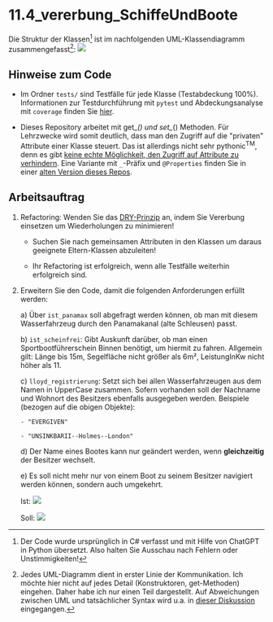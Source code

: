 # 11.4_vererbung_SchiffeUndBoote
Die Struktur der Klassen[^1] ist im nachfolgenden UML-Klassendiagramm zusammengefasst[^2]: 
[![](https://mermaid.ink/img/pako:eNrdVU1v2zAM_SuCThuWBKnt5sOHAet6XE_pqTAQKDZtC5GpTKabNkH--2jny03SFOhpm08K3-MT-SKJaxnbBGQoI4yNKst7rTKniggT7SAmbVHcPUaIlkBE8qkSyhhA8YPI6VlFvIQXXZIGx8sMqPsAlLMi9qIIJ0AETsxtUTCKlRMlmDrn2boaF_dQLiFrRBZGrzSxfMmko4xIlMugJDCGehFXKfhrKhW_FCbrbaD-ugJVAaEoybWD8wrcCkwrvolwu7iDUtOKC-x2vzdqbfU9-GYHrvviJqji_CLAP1nsPJ6rqsSKbXFn0MKszmLW0VnMcMFhq-xDWz8tktIIroxznaYXuzvhfGzj6W77KGAGU43TAvifxlBopDZh5kDTNUJuIb-G88lKM4XZFYrClcrNNN63dEYwwCe02mrMly34YNmjwvkVt47wP22UUQlftqWOc6pZ9AmjJixgZtZS49P-jrS9OjA-tmq2Sw9PhP4iy8q6m5RLibdKvwvvCH-rX6rpvosvCPzUTM-b-vpsdSJOjVzwnb5u5J7xXxj57tH6pJHHtLfKTfIh1uzTpO3slx3Jb26hdMIjrzE2kpRDAZEMeZlAqipD9ZypqaoiO3nFWIbkKujIapEogt2IlGHKw4qjkGiy7mE7Rptp2pELhTJcyxcZ3vhB73YYBGM_6I-8vn_jdeSrDEeD3njsjYe-7w0H_mDobTpyZS2r9nuDYDQYDm69fuD7fW9028g9NWBdx-YP6wRoVQ?type=png)](https://mermaid.live/edit#pako:eNrdVU1v2zAM_SuCThuWBKnt5sOHAet6XE_pqTAQKDZtC5GpTKabNkH--2jny03SFOhpm08K3-MT-SKJaxnbBGQoI4yNKst7rTKniggT7SAmbVHcPUaIlkBE8qkSyhhA8YPI6VlFvIQXXZIGx8sMqPsAlLMi9qIIJ0AETsxtUTCKlRMlmDrn2boaF_dQLiFrRBZGrzSxfMmko4xIlMugJDCGehFXKfhrKhW_FCbrbaD-ugJVAaEoybWD8wrcCkwrvolwu7iDUtOKC-x2vzdqbfU9-GYHrvviJqji_CLAP1nsPJ6rqsSKbXFn0MKszmLW0VnMcMFhq-xDWz8tktIIroxznaYXuzvhfGzj6W77KGAGU43TAvifxlBopDZh5kDTNUJuIb-G88lKM4XZFYrClcrNNN63dEYwwCe02mrMly34YNmjwvkVt47wP22UUQlftqWOc6pZ9AmjJixgZtZS49P-jrS9OjA-tmq2Sw9PhP4iy8q6m5RLibdKvwvvCH-rX6rpvosvCPzUTM-b-vpsdSJOjVzwnb5u5J7xXxj57tH6pJHHtLfKTfIh1uzTpO3slx3Jb26hdMIjrzE2kpRDAZEMeZlAqipD9ZypqaoiO3nFWIbkKujIapEogt2IlGHKw4qjkGiy7mE7Rptp2pELhTJcyxcZ3vhB73YYBGM_6I-8vn_jdeSrDEeD3njsjYe-7w0H_mDobTpyZS2r9nuDYDQYDm69fuD7fW9028g9NWBdx-YP6wRoVQ)

## Hinweise zum Code
- Im Ordner `tests/` sind Testfälle für jede Klasse (Testabdeckung 100%). Informationen zur Testdurchführung mit `pytest` und Abdeckungsanalyse mit `coverage` finden Sie [hier](https://gso-schule-koeln.gitbook.io/fu1).

- Dieses Repository arbeitet mit get_*() und set_*() Methoden. Für Lehrzwecke wird somit deutlich, dass man den Zugriff auf die "privaten" Attribute einer Klasse steuert. Das ist allerdings nicht sehr pythonic<sup>TM</sup>, denn es gibt [keine echte Möglichkeit, den Zugriff auf Attribute zu verhindern](https://docs.python.org/3/tutorial/classes.html#private-variables). Eine Variante mit `_`-Präfix und `@Properties` finden Sie in einer [alten Version dieses Repos](https://github.com/gsoTH/11.4_vererbung_SchiffeUndBoote/tree/f77c4745bf010f2622e53c6af7c0e43dfcbe00a3).

## Arbeitsauftrag
1)  Refactoring: Wenden Sie das [DRY-Prinzip](https://www.generic.de/blog/dry-vs-kiss-clean-code-prinzipien) an, indem Sie Vererbung einsetzen um Wiederholungen zu minimieren!

    - Suchen Sie nach gemeinsamen Attributen in den Klassen um daraus geeignete Eltern-Klassen abzuleiten!

    - Ihr Refactoring ist erfolgreich, wenn alle Testfälle weiterhin erfolgreich sind.

2)  Erweitern Sie den Code, damit die folgenden Anforderungen erfüllt werden:

    a)  Über `ist_panamax` soll abgefragt werden können, ob man mit diesem Wasserfahrzeug durch den Panamakanal (alte Schleusen) passt.

    b)  `ist_scheinfrei`: Gibt Auskunft darüber, ob man einen Sportbootführerschein Binnen benötigt, um hiermit zu fahren. Allgemein gilt: Länge bis 15m, Segelfläche nicht größer als 6m², LeistungInKw nicht höher als 11.

    c)  `lloyd_registrierung`: Setzt sich bei allen Wasserfahrzeugen aus dem Namen in UpperCase zusammen. Sofern vorhanden soll der Nachname und Wohnort des Besitzers ebenfalls ausgegeben werden. Beispiele (bezogen auf die obigen Objekte):

        - "EVERGIVEN"

        - "UNSINKBARII--Holmes--London"

    d)  Der Name eines Bootes kann nur geändert werden, wenn **gleichzeitig** der Besitzer wechselt.

    e)  Es soll nicht mehr nur von einem Boot zu seinem Besitzer navigiert werden können, sondern auch umgekehrt.

    Ist:
    [![](https://mermaid.ink/img/pako:eNotjb0OwjAQg18lurl9gQwMiJGJrrcciVsi5QcllwGqvjtB4MmyLX87ueJBlji7KK1dgmxVEmcfKpyGks31xtkMLdgQ76WomeeTOaMFfaP-OpoooSYJflzt34xJH0hgssN6rNKj8qAcYypdy_LKjqzWjon604vijya7Smw4PqqANBw?type=png)](https://mermaid.live/edit#pako:eNotjb0OwjAQg18lurl9gQwMiJGJrrcciVsi5QcllwGqvjtB4MmyLX87ueJBlji7KK1dgmxVEmcfKpyGks31xtkMLdgQ76WomeeTOaMFfaP-OpoooSYJflzt34xJH0hgssN6rNKj8qAcYypdy_LKjqzWjon604vijya7Smw4PqqANBw)

    Soll:
    [![](https://mermaid.ink/img/pako:eNotjb0OwjAQg18lurl9gYyIkYmutxyJWyLlByWXAaq-e4PAk2Vb_nZyxYMscXZRWrsG2aokzj5UOA0lm9udsxlasCE-SlEzz-aCFvSD-qtoooSaJPjxtH8zJn0igckO67FKj8oDcoypdC3LOzuyWjsm6i8vij-Z7Cqx4TgBf4kz3g?type=png)](https://mermaid.live/edit#pako:eNotjb0OwjAQg18lurl9gYyIkYmutxyJWyLlByWXAaq-e4PAk2Vb_nZyxYMscXZRWrsG2aokzj5UOA0lm9udsxlasCE-SlEzz-aCFvSD-qtoooSaJPjxtH8zJn0igckO67FKj8oDcoypdC3LOzuyWjsm6i8vij-Z7Cqx4TgBf4kz3g)

[^1]: Der Code wurde ursprünglich in C# verfasst und mit Hilfe von ChatGPT in Python übersetzt. Also halten Sie Ausschau nach Fehlern oder Unstimmigkeiten!

[^2]: Jedes UML-Diagramm dient in erster Linie der Kommunikation. Ich möchte hier nicht auf jedes Detail (Konstruktoren, get-Methoden) eingehen. Daher habe ich nur einen Teil dargestellt. Auf Abweichungen zwischen UML und tatsächlicher Syntax wird u.a. in [dieser Diskussion](https://stackoverflow.com/questions/470097/how-to-represent-a-c-sharp-property-in-uml) eingegangen.

